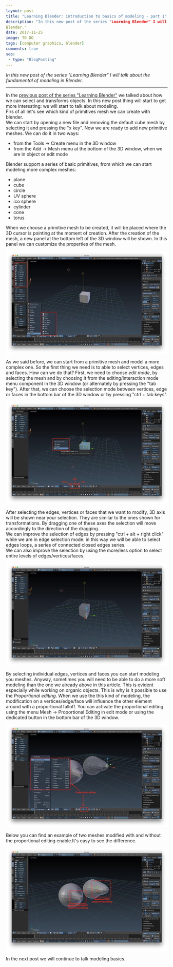 ```yaml
---
layout: post
title: "Learning Blender: introduction to basics of modeling - part 1"
description: "In this new post of the series "Learning Blender" I will talk about the fundamental of modeling in 
Blender."
date: 2017-11-25
image: TO DO
tags: [computer graphics, blender]
comments: true
seo:
 - type: "BlogPosting"
---
```


*In this new post of the series "Learning Blender" I will talk about the fundamental of modeling in Blender.*

---

In the [previous post of the series "Learning Blender"](TODO) we talked about how we can select and transforms 
objects. In this new post thing will start to get more interesting: we will start to talk about modeling.  
Firs of all let's see which kind of primitives mesh we can create with blender.  
We can start by opening a new file and removing the default cube mesh by selecting it and pressing the "x key". Now 
we are ready to add new primitive meshes. We can do it in two ways:

* from the Tools -> Create menu in the 3D window
* from the Add -> Mesh menu at the bottom of the 3D window, when we are in object or edit mode

Blender support a series of basic primitives, from which we can start modeling more complex meshes:

* plane
* cube
* circle
* UV sphere
* ico sphere
* cylinder
* cone
* torus

When we choose a primitive mesh to be created, it will be placed where the 3D cursor is pointing at the moment of 
creation. After the creation of the mesh, a new panel at the bottom left of the 3D window will be shown. In this 
panel we can customize the properties of the mesh. 

![blender modeling create primitive meshes](/assets/images/posts/blender-modeling-create-primitive-meshes.jpg 
"blender modeling create primitive meshes")

As we said before, we can start from a primitive mesh and model a more complex one. So the first thing we need is to 
able to select vertices, edges and faces. How can we do that? First, we need to choose *edit mode*, by selecting the 
mesh and by choosing it from the editing/interaction mode menu component in the 3D window (or alternately by pressing
 the "tab key"). After that, we can choose the selection mode between vertices, edge or faces in the bottom bar of 
 the 3D window or by pressing "ctrl + tab keys". 
 
![blender select edges faces vertices](/assets/images/posts/blender-select-edges-faces-vertices.jpg 
"blender select edges faces vertices")
 
After selecting the edges, vertices or faces that we want to modify, 3D axis will be shown near your selection. They
 are similar to the ones shown for transformations. By dragging one of these axes the selection will move 
 accordingly to the direction of the dragging.  
 We can improve the selection of edges by pressing "ctrl + alt + right click" while we are in edge selection mode: in
  this way we will be able to select edges loops, a series of connected closed edges series.  
  We can also improve the selection by using the more/less option to select entire levels of edges/vertices/faces.  

![blender modified mesh](/assets/images/posts/blender-modified-mesh.jpg "blender modified mesh")

By selecting individual edges, vertices and faces you can start modeling you meshes. Anyway, sometimes you will need 
to be able to do a more soft modeling than the one we already above in this article. This is evident especially while
 working on organic objects. This is why is it possible to use the *Proportional editing*. When we use the this kind 
 of modeling, the modification on a vertices/edge/face will influence the other element around with a proportional 
 falloff. You can activate the proportional editing using the menu Mesh -> Proportional Editing in edit mode or using
  the dedicated button in the bottom bar of the 3D window.
  
![blender modeling proportional editing](/assets/images/posts/blender-modeling-proportional-editing.jpg 
"blender modeling proportional editing")

Below you can find an example of two meshes modified with and without the proportional editing enable.It's easy to 
see the difference.

![blender modeling proportional editing example](/assets/images/posts/blender-modeling-proportional-editing-example.jpg 
"blender modeling proportional editing example")

In the next post we will continue to talk modeling basics.
